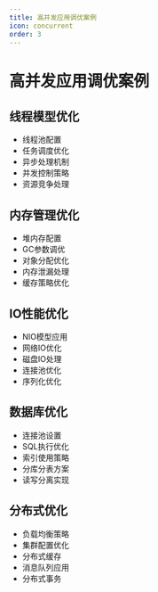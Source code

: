 ```yaml
---
title: 高并发应用调优案例
icon: concurrent
order: 3
---
```


# 高并发应用调优案例

## 线程模型优化
- 线程池配置
- 任务调度优化
- 异步处理机制
- 并发控制策略
- 资源竞争处理

## 内存管理优化
- 堆内存配置
- GC参数调优
- 对象分配优化
- 内存泄漏处理
- 缓存策略优化

## IO性能优化
- NIO模型应用
- 网络IO优化
- 磁盘IO处理
- 连接池优化
- 序列化优化

## 数据库优化
- 连接池设置
- SQL执行优化
- 索引使用策略
- 分库分表方案
- 读写分离实现

## 分布式优化
- 负载均衡策略
- 集群配置优化
- 分布式缓存
- 消息队列应用
- 分布式事务
